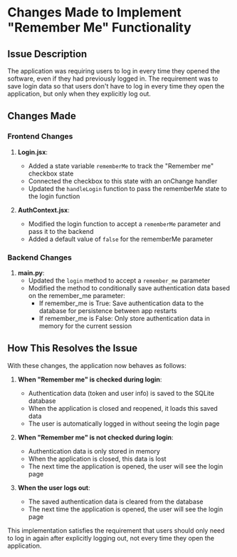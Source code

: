# Changes Made to Implement "Remember Me" Functionality

## Issue Description
The application was requiring users to log in every time they opened the software, even if they had previously logged in. The requirement was to save login data so that users don't have to log in every time they open the application, but only when they explicitly log out.

## Changes Made

### Frontend Changes

1. **Login.jsx**:
   - Added a state variable `rememberMe` to track the "Remember me" checkbox state
   - Connected the checkbox to this state with an onChange handler
   - Updated the `handleLogin` function to pass the rememberMe state to the login function

2. **AuthContext.jsx**:
   - Modified the login function to accept a `rememberMe` parameter and pass it to the backend
   - Added a default value of `false` for the rememberMe parameter

### Backend Changes

1. **main.py**:
   - Updated the `login` method to accept a `remember_me` parameter
   - Modified the method to conditionally save authentication data based on the remember_me parameter:
     - If remember_me is True: Save authentication data to the database for persistence between app restarts
     - If remember_me is False: Only store authentication data in memory for the current session

## How This Resolves the Issue

With these changes, the application now behaves as follows:

1. **When "Remember me" is checked during login**:
   - Authentication data (token and user info) is saved to the SQLite database
   - When the application is closed and reopened, it loads this saved data
   - The user is automatically logged in without seeing the login page

2. **When "Remember me" is not checked during login**:
   - Authentication data is only stored in memory
   - When the application is closed, this data is lost
   - The next time the application is opened, the user will see the login page

3. **When the user logs out**:
   - The saved authentication data is cleared from the database
   - The next time the application is opened, the user will see the login page

This implementation satisfies the requirement that users should only need to log in again after explicitly logging out, not every time they open the application.
